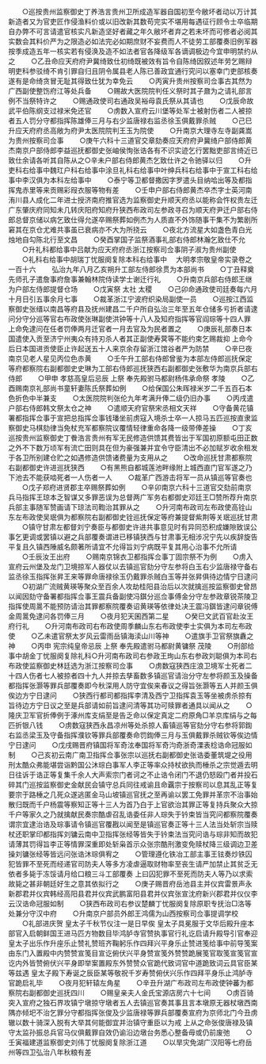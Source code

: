 <!-- { "loadSidebar": true } -->
　　○巡按贵州监察御史丁养浩言贵州卫所成造军器自国初至今敝坏者动以万计其新造者又为官吏匠作侵渔料价或以旧改新其数苟完实不堪用每遇征行顾令士卒临期自办弊不可言请遣官核实凡新造坚好者藏之年久敝坏者弃之若未坏而可修者必阅其实数会其料价严为之限造必如法完必如期庶财不妄费而人不徒劳工部覆奏旧例军器按季成造五年一核实若有侵涣及造不如法者官各降级军各谪调极边今宜申明禁约从之
　　○乙丑命应天府府尹冀绮致仕初绮既被效有旨令自陈绮因叙述年劳乞赐辩明吏科参驳绮不肯引罪自归且阴令属县老人陈已善政宜通行究问以塞幸门吏部核奏遂有是命绮贪冒无耻其得致仕犹为幸免云
　　○丙寅升贵州按察司佥事古其然为广西副使整饬府江等处兵备
　　○赐故大医院院判任义祭时其子鼐为之请礼部言例不当祭特许之
　　○赐通政使司右通政吴裕母袁氏祭从其请也
　　○戊辰命故武平伯陈纲支过禄米免还官
　　○虏数入宣府云川堡等处军士被射伤者二人被掠者五人罚分守都指挥陈雄俸三月与右少监唐禄右监丞徐玉俱戴罪杀贼
　　○己巳升应天府府丞高敞为府尹太医院院判王玉为院使
　　○升南京大理寺左寺副龚嵩为贵州按察司佥事
　　○庚午六科十三道官交章劾奏应天府府尹冀绮户部侍郎黄杰南京户部侍郎李益巡抚都御史张岫侯恂张诰各有不识实迹乞行罢黜吏部言绮近已致仕余请各听其自陈从之○辛未户部右侍郎黄杰乞致仕许之令驰驿以归
　　○升吏科右给事中魏玒户科右给事中涂旦礼科右给事中叶绅兵科右给事中于宣工科右给事中李汉俱为本科左给事中
　　○泰宁等卫都督撒因字罗遣头目纳哈出等及都指挥鬼赤里等来贡赐彩叚衣服等物有差
　　○壬申户部右侍郎黄杰卒杰字士英河南洧川县人成化二年进士授济南府推官选为监察御史升顺天府丞以能称会忤权贵左迁广东肇庆府同知未几转庆阳府知府升狭西布政司左参政寻召为顺天府尹迁户部右侍郎总督京储以病乞致仕得允遂卒赐祭葬如例杰为人质直不外饰随事干集不为繁剧所窘其在京仓尤难共事虽已衰病亦不大为所挠云
　　○夜北方流星大如盏色青白光烛地自勾陈北行至文昌
　　○癸酉掌国子监祭酒事礼部右侍郎林瀚乞致仕不允
　　○升礼科都给事中吕献为应天府府丞浙江按察司佥事阴子淑为贵州副使
　　○礼科右给事中胡瑞丁忧服阕复除本科右给事中
　大明孝宗敬皇帝实录卷之一百十六
　　弘治九年八月乙亥朔升工部左侍郎徐贯为本部尚书
　　○丁丑释奠先师孔子遣詹事府詹事兼翰林院侍读学士谢迁行礼
　　○升南京兵部右侍郎王继为户部左侍郎提督仓场
　　○戊寅祭  太社  太稷
　　○己卯命通政使司廷奏每六月十月日引五事余月七事
　　○裁革浙江宁波府织染局副使一员
　　○巡按江西监察御史张缙以南昌等府县及抚州建昌二千户所自弘治三年至五年仓储多亏折者请逮问分守分巡等官右布政使张琳副使洪钟等十八人及知府指挥等官阎琮等十四人罪  上命免逮问在任者罚俸两月迁官者一月去官及为民者置之
　　○庚辰礼部奏日本国遣使入贡至济宁州夷众有持刃杀人者其正副使寿蓂等不能约束乞赐裁抑  上命今后日本国进贡使臣止许起送五十人来京余存留浙江馆谷者严为防禁
　　○辛巳夜南京见老人星见丙位色赤黄
　　○壬午升工部右侍郎曾鉴为本部左侍郎巡抚保定等府都察院右副都御史史琳为工部右侍郎巡抚狭西右副都御史张敷华为南京兵部右侍郎
　　○甲申  孝慈高皇后忌辰  上祭  奉先殿驸马都尉杨伟承命祭  孝陵
　　○乙酉赐南京礼部尚书童轩妻陈氏祭葬如例
　　○给保国公朱晖禄米岁二千五百石本色折色中半兼支
　　○太医院院判张伦九年考满升俸二级仍旧办事
　　○丙戌遣户部右侍郎韩文祭太仓之神
　　○遣顺天府官祭宋丞相文天祥
　　○守备黄花镇署都指挥佥事于宣把总指挥佥事钱璠坐前虏寇入境杀士卒一人掠马五匹巡按直隶监察御史马棋劾律当免杖充军都察院议覆情轻律重命各降一级带俸差操
　　○丁亥巡按贵州监察御史丁餋浩言贵州有军无民修造供馈其费皆出于军国初原额屯田正数之外不下数万顷军有流亡田则具在但为豪强兼并宜令守臣清出不必加赋岁收余租发于各卫所别建仓贮之如遇修造供馈诸费量为支用从之
　　○改命巡抚甘肃都察院右副都御史许进巡抚狭西
　　○有黑熊自都城莲池畔缘附上城西直门官军遂之乃下池去不能获啮死者一人伤者一人
　　○裁革广西游击将军一员从镇巡等官奏也
　　○戊子郑府进贤郡主卒赐祭葬如例
　　○辛卯南京六科十三道官交劾前南京兵马指挥王琼本乏智谋又多罪恶误为总督两广军务右都御史邓廷王□赞所荐升南京兵部主事随军赞画请下琼法司鞫治其罪从之
　　○升河南布政司左布政使高铨山东左布政使吴珉俱为都察院右副都御史铨巡抚保定等府兼提督紫荆等关珉巡抚甘肃
　　○镇守甘肃左都督刘宁奏臣与都御史许进共事意见时有异同恐积成嫌隙致误公事乞更调或罢镇以避之兵部覆奏谓进已移镇狭西与甘肃事无相涉况宁先以疾辞旋告平复且久镇西陲威名颇著所请宜不允得旨刘宁病既平复其用心治事不允所请
　　○壬辰汝王出府
　　○赐南京锦衣卫都指挥佥事丁固宗祭不为例
　　○虏入宣府云州堡及龙门卫境掠军人器仗以去镇巡官劾分守左参将白玉右少监唐禄守备右监丞徐玉指挥张昇王来等罪命唐禄徐玉仍戴罪杀贼白玉等并张昇俱待边情宁日逮问
　　○初湖广流贼黄瑛等聚众至百余人攻劫桂阳县治后以次就擒巡按监察御史曾昂以闻因劾守备署都指挥佥事王震兵备副使冯錤分巡佥事傅金分守左参政章锐茶陵卫指挥使周暠不能预防请治其罪都察院覆奏诏黄瑛等依律处决王震冯錤皆逮问章锐傅金周暠免逮问各罚俸三月
　　○夜月犯天囷西第二星
　　○癸巳文武百官赴汝王府行礼
　　○升河南布政司右布政使周季麟山东右布政使李士实俱为本司左布政使
　　○乙未遣官祭太岁风云雷雨岳镇海渎山川等神
　　○遣旗手卫官祭旗纛之神
　　○丙申  宪宗纯皇帝忌辰  上祭  奉先殿遣驸马都尉黄镛祭  茂陵
　　○刑部给事中胡金丁忧服阕复除礼科○升河南布政司右参政王珣山东右参政刘聪俱为本司右布政使监察御史林廷选为浙江按察司佥事
　　○虏数寇狭西庄浪卫境军士死者二十四人伤者七人被掠者四十九人并掠去孳畜数多镇巡官请治分守左参将颜玉及操备都指挥张灏等罪兵部覆奏即今秋深用人防守宜俟来春议之得旨张灏等五人并颜玉俱俟边方宁日逮问
　　○狭西行都司都指挥李清及西宁卫指挥袁玉等坐被虏杀掠有旨待边方宁日议之至是兵部请如前旨逮问清等其功可赎罪者通具以闻从之
　　○隆庆卫军官折俸例于涿州库支绢至是告乏命以保定真定二府原角□羊京库绢与之每匹折银八钱
　　○虏数寇狭西永昌凉州等处杀掠人畜镇巡等官劾分守右参将郭鍧右监丞梁玉及守备指挥濮钦等罪兵部覆奏命罚鍧俸三月与玉俱戴罪杀贼钦等俟边情宁日逮问
　　○戊戌赐晋府镇国将军奇泫奉国将军奇汮奇浙奇溧表棯诰命冠服如制
　　○己亥初云南广南卫指挥佥事张宗以巡抚右副都御史张诰委董筑堤之役用刑太酷众弗能堪尝诣黔国公沐琮白事军人李正等率众持杖欲执而棰杀之宗觉遁去明日往诉于诰正等复集千余人大声索宗门者诃之不止诰令闭门不退仍怒殴门者并投石碎其门巡按监察御史金献民会镇守总兵同往戒谕且命覊宗于按察司以息其乱正等复要宗于路棰之几死众遂逃匿金马山坡镇巡官抚之至再谕以罢工免罪并革宗不治事始散归既而千户杨震等察知正等十三人为首乃白于上官欲治其罪正等复持兵聚众大掠千户等家久之乃就擒献民奏宗酷虐召乱诰委任非人琮失于钤束皆当究问都察院覆奏谓宗宜逮治诰及琮事请令镇巡官覆戡以闻至是镇巡官奏正等十三人法当处斩宗当赎杖还职掌印都指挥刘镛云南中卫指挥张经等皆失于钤束法当究问诰与琮非知而故犯请薄其罚得旨李正等情罪深重即处斩枭首示众张宗酷刑激变免赎杖降三级调边卫差操刘镛张经等皆远问张诰沐琮俱宥之
　　○管理遵化铁冶工部主事王铉奏炒铁囚犯皆罪不至死而经递官司防夫人等多方凌虐逼取财物率至丧生请严加禁止其贫乏无依者多毙于冻馁请月给口粮三斗工部覆奏  上曰囚犯罪不至死而防夫人等乃以求索故毙之甚非朝廷好生之意其依拟行之
　　○庚子赐晋府岳池县主并仪宾雷景声永新郡君并仪宾韩经高阳县君并仪宾武鹏富阳县君并仪宾张宣沈府新兴郡君并仪仪李云汉诰命冠服如制
　　○狭西布政司右参议楚麟丁忧服阕复除原职专抚治□洛等处兼分守汉中府
　　○升南京户部员外郎王鸿儒为山西按察司佥事提调学校
　　○礼部进庆贺  皇太子千秋节仪注一是日早俟  皇太子具冕服于文华后殿升座本部官入启朝鲜国王进马匹方物数目毕鸿胪寺官赞执事官行礼讫启请升殿导引官奉迎  皇太子出乐作升座乐止赞礼赞班齐鞠躬乐作四拜兴平身乐止赞进笺给事中前导笺案由东门入置殿中内赞赞宣笺目宣讫俯伏兴平身赞宣笺外赞赞跪展笺官取笺宣笺官宣讫内外皆赞俯伏兴平身即举案置殿东外赞赞众官跪代致词官中道跪致词云具官臣某等兹遇  皇太子殿下寿诞之辰臣某等敬祝千岁寿赞俯伏兴乐作四拜平身乐止鸿胪寺官跪启礼毕
　　○夜月犯轩辕左角星
　　○辛丑升湖广布政司左布政使钟蕃为都察院右副都御史巡抚四川
　　○赐皇亲夫人金氏宝源店房六十七间
　　○虏百骑突入宣府之独石界攻镇宁墩掠守墩者五人去镇巡官奏其事且言本墩原无器杖墩西南隅亦倾圯不治乞罪分守都指挥张俊及少监唐禄等罪兵部覆奏宣府为京师北门今丑虏辙以数十骑深入脱有大举其何能御宜并治镇守重臣以为戒  上从之命张俊唐禄及镇守太监孙振总兵官马仪俱戴罪自效仍谕沿边墩台务悉心整备毋或仍前废弛
　　○壬寅福建道监察御史刘伟丁忧服阕复除浙江道
　　○以旱灾免湖广汉阳等七府岳州等四卫弘治八年秋粮有差
